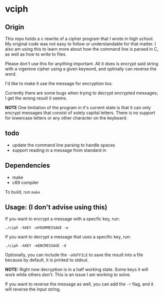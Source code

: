 # vciph
## Origin
This repo holds a c rewrite of a cipher program that I wrote in high
school. My original code was not easy to follow or understandable for that
matter. I also am using this to learn more about how the command line
is parsed in C, as well as how to write to files.

Please don't use this for anything important. All it does is
encrypt said string with a vigerene cipher using a given keyword, and
optinally can reverse the word.

I'd like to make it use the message for encryption too.

Currently there are some bugs when trying to decrypt encrypted messages;
I get the wrong result it seems.

**NOTE**
One limitation of the program in it's current state is that it can only
encrypt messages that consist of solely capital letters. There is no
support for lowercase letters or any other character on the keyboard.

## todo
- update the command line parsing to handle spaces
- support reading in a message from standard in

## Dependencies
* make
* c89 compiler

To build, run `make`

## Usage: (I don't advise using this)

If you want to encrypt a message with a specfic key, run:
```
./ciph -kKEY -mYOURMESSAGE -e
```

If you want to decrypt a message that uses a specific key, run:
```
./ciph -kKEY -mENCMESSAGE -d
```

Optionally, you can include the `-oOUTFILE` to save the result into a file
because by default, it is printed to stdout.

**NOTE:** Right now decryption is in a half working state. Some keys it will work
while others don't. This is an issue I am working to solve.

If you want to reverse the message as well, you can add the `-r` flag, and it will
reverse the input string.
